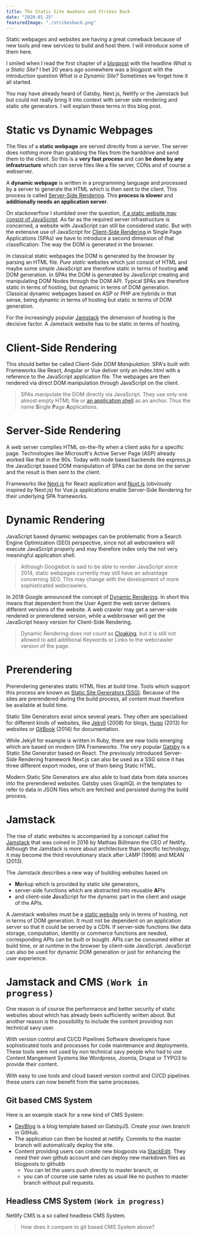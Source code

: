 ```yaml
---
title: The Static Site Awakens and Strikes Back
date: "2020-01-25"
featuredImage: "./strikesback.png"
---
```


Static webpages and websites are having a great comeback because of new tools and new services to build and host them.
I will introduce some of them here.

<!-- end -->

I smiled when I read the first chapter of a [blogpost](https://www.sitepoint.com/7-reasons-use-static-site-generator/) with the headline _What is a Static Site?_
I bet 20 years ago somewhere was a blogpost with the introduction question _What is a Dynamic Site?_
Sometimes we forget how it all started.

You may have already heard of Gatsby, Next.js, Netlify or the Jamstack but but could not really bring it into context with server side rendering and static site generators.
I will explain these terms in this blog post.

# <a name="static"></a>Static vs Dynamic Webpages

The files of a **static webpage** are served directly from a server.
The server does nothing more than grabbing the files from the harddrive and send them to the client.
So this is a **very fast process** and can **be done by any infrastructure** which can serve files like a file server, CDNs and of course a webserver.

A **dynamic webpage** is written in a programming language and processed by a server to generate the HTML which is then sent to the client.
This process is called [Server-Side Rendering](#ssr).
This **process is slower** and **additionally needs an application server**.

On stackoverflow I stumbled over the question, [if a static website may consist of JavaScript](https://stackoverflow.com/questions/44458712/can-a-static-website-consist-of-javascript).
As far as the required server infrastructure is concerned, a website with JavaScript can still be considered static.
But with the extensive use of JavaScript for [Client-Side Rendering](#csr) in Single Page Applications (SPAs) we have to introduce a second dimension of that classification: The way the DOM is generated in the browser.

In classical static webpages the DOM is generated by the browser by parsing an HTML file.
_Pure static_ websites which just consist of HTML and maybe some _simple_ JavaScript are therefore static in terms of hosting **and** DOM generation.
In SPAs the DOM is generated by JavaScript creating and manipulating DOM Nodes through the DOM API.
Typical SPAs are therefore static in terms of hosting, but dynamic in terms of DOM generation.
Classical dynamic webpages based on ASP or PHP are hybrids in that sense, being dynamic in terms of hosting but static in terms of DOM generation.

For the increasingly popular [Jamstack](#jam) the dimension of hosting is the decisive factor.
A Jamstack website has to be static in terms of hosting.

# <a name="csr"></a>Client-Side Rendering

This should better be called Client-Side _DOM Manipulation_.
SPA's built with Frameworks like React, Angular or Vue deliver only an index.html with a reference to the JavaScript application file.
The webpages are then rendered via direct DOM manipulation through JavaScript on the client.

> SPAs manipulate the DOM directly via JavaScript.
They use only one almost empty HTML file or [an application shell](https://developers.google.com/web/fundamentals/architecture/app-shell) as an anchor.
Thus the name **S**ingle **P**age **A**pplications.

# <a name="ssr"></a>Server-Side Rendering

A web server compiles HTML on-the-fly when a client asks for a specific page.
Technologies like Microsoft's Active Server Page (ASP) already worked like that in the 90s.
Today with node based backends like express.js the JavaScript based DOM manipulation of SPAs can be done on the server and the result is then sent to the client.

Frameworks like [Next.js](https://nextjs.org/) for React application and [Nuxt.js](https://nuxtjs.org/) (obviously inspired by Next.js) for Vue.js applications enable Server-Side Rendering for their underlying SPA frameworks.

# Dynamic Rendering

JavaScript based dynamic webpages can be problematic from a Search Engine Optimization (SEO) perspective, since not all webcrawlers will execute JavaScript properly and may therefore index only the not very meaningful application shell.

> Although Googlebot is said to be able to render JavaScript since 2014, static webpages currently may still have an advantage concerning SEO.
This may change with the development of more sophisticated webcrawlers.

In 2018 Google announced the concept of [Dynamic Rendering](https://developers.google.com/search/docs/guides/dynamic-rendering#implement).
In short this means that dependent from the User Agent the web server delivers different versions of the website.
A web crawler may get a server-side rendered or prerendered version, while a webbrowser will get the JavaScript heavy version for Client-Side Rendering.

> Dynamic Rendering does not count as [Cloaking](https://en.wikipedia.org/wiki/Cloaking), but it is still not allowed to add additional Keywords or Links to the webcrawler version of the page.

# Prerendering

Prerendering generates static HTML files at build time.
Tools which support this process are known as [Static Site Generators (SSG)](https://www.keycdn.com/support/static-site-generator).
Because of the sites are prerendered during the build process, all content must therefore be available at build time.

Static Site Generators exist since several years.
They often are specialised for different kinds of websites, like [Jekyll](https://jekyllrb.com/) (2008) for blogs, [Hugo](https://gohugo.io/) (2013) for websites or [GitBook](https://www.gitbook.com/) (2014) for documentation.

While Jekyll for example is written in Ruby, there are new tools emerging which are based on modern SPA Frameworks.
The very popular [Gatsby](https://www.gatsbyjs.org/) is a Static Site Generator based on React.
The previously introduced Server-Side Rendering framework Next.js can also be used as a SSG since it has three different export modes, one of them being Static HTML.

Modern Static Site Generators are also able to load data from data sources into the prerendered websites.
Gatsby uses GraphQL in the templates to refer to data in JSON files which are fetched and persisted during the build process.

# <a name="jamstack"></a>Jamstack

The rise of static websites is accompanied by a concept called the [Jamstack](https://jamstack.org/) that was coined in 2016 by Mathias Biillmann the CEO of Netlify.
Although the Jamstack is more about architecture than specific technology, it may become the third revolutionary stack after LAMP (1998) and MEAN (2013).

The Jamstack describes a new way of building websites based on

-   **M**arkup which is provided by static site generators,
-   server-side functions which are abstracted into reusable **A**PIs
-   and client-side **J**avaScript for the dynamic part in the client and usage of the APIs.

A Jamstack websites must be a [static website](#static) only in terms of hosting, not in terms of DOM generation.
It must not be dependent on an application server so that it could be served by a CDN.
If server-side functions like data storage, computation, identity or commerce functions are needed, corresponding APIs can be built or bought.
APIs can be consumed either at build time, or at runtime in the browser by client-side JavaScript.
JavaScript can also be used for dynamic DOM generation or just for enhancing the user experience.

# Jamstack and CMS `(Work in progress)`

One reason is of course the performance and better security of static websites about which has already been sufficiently written about.
But another reason is the possibility to include the content providing non technical savy user.

With version control and CI/CD Pipelines Software developers have sophisticated tools and processes for code maintenance and deployments.
These tools were not used by non technical savy people who had to use Content Mangement Systems like Wordpress, Joomla, Drupal or TYPO3 to provide their content.

With easy to use tools and cloud based version control and CI/CD pipelines these users can now benefit from the same processes.

## Git based CMS System

Here is an example stack for a new kind of CMS System:

-   [DevBlog](https://ryanfitzgerald.github.io/devblog/) is a blog template based on GatsbyJS. Create your own branch in GitHub.
-   The application can then be hosted at netlify. Commits to the master branch will automatically deploy the site.
-   Content providing users can create new blogposts via [StackEdit](https://stackedit.io/). They need their own github account and can deploy new markdown files as blogposts to githubb
    -   You can let the users push directly to master branch, or
    -   you can of course use same rules as usual like no pushes to master branch without pull requests.

## Headless CMS System `(Work in progress)`

Netlify CMS is a so called headless CMS System.

> How does it compare to git based CMS System above?
